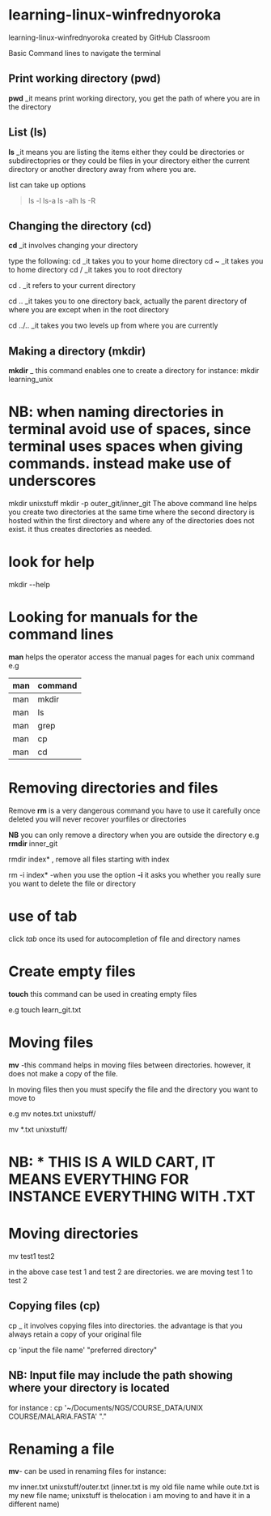 # learning-linux-winfrednyoroka
learning-linux-winfrednyoroka created by GitHub Classroom

Basic Command lines to navigate the terminal


## Print working directory (pwd)

**pwd** _it means print working directory, you get the path of where you are in the directory


## List (ls)
**ls** _it means you are listing the items either they could be directories or subdirectopries or they could be files in your directory either the current directory or another directory away from where you are.

list can take up options
> ls -l
> ls-a
> ls -alh
> ls -R
## Changing the directory (cd)

**cd** _it involves changing your directory 

type the following:
cd  _it takes you to your home directory
cd ~ _it takes you to home directory
cd / _it takes you to root directory

cd . _it refers to your current directory

cd .. _it takes you to one directory back, actually the parent directory of where you are except when in the root directory


cd ../.. _it takes you two levels up from where you are currently

## Making a directory (mkdir)
**mkdir** _ this command enables one to create a directory
for instance: mkdir learning_unix
# NB: when naming directories in terminal avoid use of spaces, since terminal uses spaces when giving commands. instead make use of underscores
mkdir unixstuff
mkdir -p outer_git/inner_git
The above command line helps you create two directories at the same time where the second directory is hosted within the first directory and where any of the directories does not exist. it thus creates directories as needed.
# look for help
mkdir --help

# Looking for manuals for the command lines

__man__ helps the operator access the manual pages for each unix command 
e.g

man   | command
------- | ------
man | mkdir
man  | ls
man | grep
man | cp
man | cd

# Removing directories and files

Remove **rm** is a very dangerous command you have to use it carefully once deleted you will never recover yourfiles or directories

__NB__ you can only remove a directory when you are outside the directory
e.g **rmdir** inner_git

rmdir index* , remove all files starting with index

rm -i index* -when you use the option **-i** it asks you whether you really sure you want to delete the file or directory

# use of tab
click _tab_ once its used for autocompletion of file and directory names


# Create empty files
**touch** this command can be used in creating empty files

e.g touch learn_git.txt


# Moving files
**mv** -this command helps in moving files between directories. however, it does not make a copy of the file. 

In moving files then you must specify the file and the directory you want to move to

e.g mv notes.txt unixstuff/
 
 mv *.txt unixstuff/
 
 # NB: *  THIS IS A WILD CART, IT MEANS EVERYTHING FOR INSTANCE EVERYTHING WITH .TXT
 
 # Moving directories
 mv test1 test2
 
 in the above case test 1 and test 2 are directories. we are moving test 1 to test 2

## Copying files (cp)

cp _ it involves copying files into directories. the advantage is that you always retain a copy of your original file

cp 'input the file name' "preferred directory"
## NB: Input file may include the path showing where your directory is located
for instance : cp '~/Documents/NGS/COURSE_DATA/UNIX COURSE/MALARIA.FASTA' "."

# Renaming a file
 **mv**- can be used in renaming files for instance:
 
 mv inner.txt unixstuff/outer.txt (inner.txt is my old file name while oute.txt is my new file name; unixstuff is thelocation i am moving to and have it in a different name)
 
 
